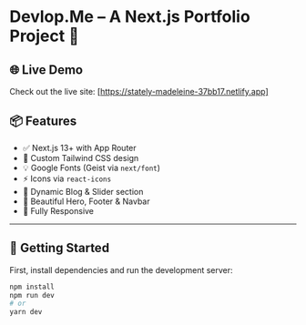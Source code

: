 # Devlop.Me – A Next.js Portfolio Project 🚀


## 🌐 Live Demo

Check out the live site: [https://stately-madeleine-37bb17.netlify.app]

## 📦 Features

- ✅ Next.js 13+ with App Router
- 🎨 Custom Tailwind CSS design
- 💡 Google Fonts (Geist via `next/font`)
- ⚡ Icons via `react-icons`
- 📰 Dynamic Blog & Slider section
- 🌈 Beautiful Hero, Footer & Navbar
- 📱 Fully Responsive

---

## 🚀 Getting Started

First, install dependencies and run the development server:

```bash
npm install
npm run dev
# or
yarn dev
